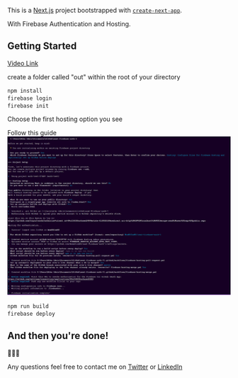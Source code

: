 This is a [Next.js](https://nextjs.org/) project bootstrapped with [`create-next-app`](https://github.com/vercel/next.js/tree/canary/packages/create-next-app).

With Firebase Authentication and Hosting.

## Getting Started

[Video Link](https://drive.google.com/file/d/1SXjVVJVEZYXRSfESFLGWitc74i83vNLP/view?usp=sharing)

create a folder called "out" within the root of your directory

```bash
npm install
firebase login
firebase init
```
Choose the first hosting option you see

Follow this guide
![Image](/.github/images/Screenshot%202023-11-25%20011008.png)
  
```bash
npm run build
firebase deploy
```

## And then you're done!

🎊🎊🎊

Any questions feel free to contact me on [Twitter](https://twitter.com/OdnisMike) or [LinkedIn](https://www.linkedin.com/in/mikeodnis/)

